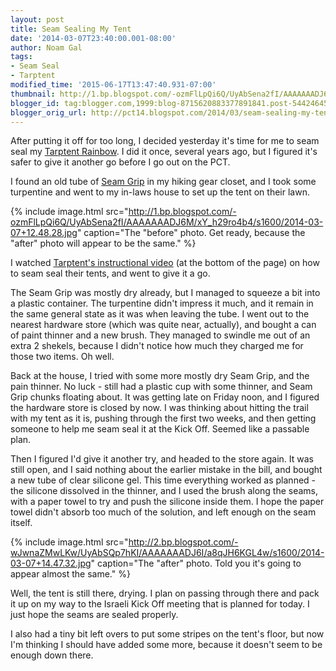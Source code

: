 ```yaml
---
layout: post
title: Seam Sealing My Tent
date: '2014-03-07T23:40:00.001-08:00'
author: Noam Gal
tags:
- Seam Seal
- Tarptent
modified_time: '2015-06-17T13:47:40.931-07:00'
thumbnail: http://1.bp.blogspot.com/-ozmFlLpQi6Q/UyAbSena2fI/AAAAAAADJ6M/xY_h29ro4b4/s72-c/2014-03-07+12.48.28.jpg
blogger_id: tag:blogger.com,1999:blog-8715620883377891841.post-5442464501853484310
blogger_orig_url: http://pct14.blogspot.com/2014/03/seam-sealing-my-tent.html
---
```


After putting it off for too long, I decided yesterday it's time for me to seam seal my [Tarptent Rainbow]. I did it once, several years ago, but I figured it's safer to give it another go before I go out on the PCT.

I found an old tube of [Seam Grip] in my hiking gear closet, and I took some turpentine and went to my in-laws house to set up the tent on their lawn.

{% include image.html src="http://1.bp.blogspot.com/-ozmFlLpQi6Q/UyAbSena2fI/AAAAAAADJ6M/xY_h29ro4b4/s1600/2014-03-07+12.48.28.jpg" caption="The &quot;before&quot; photo. Get ready, because the &quot;after&quot; photo will appear to be the same." %}

I watched [Tarptent's instructional video] (at the bottom of the page) on how to seam seal their tents, and went to give it a go.

The Seam Grip was mostly dry already, but I managed to squeeze a bit into a plastic container. The turpentine didn't impress it much, and it remain in the same general state as it was when leaving the tube. I went out to the nearest hardware store (which was quite near, actually), and bought a can of paint thinner and a new brush. They managed to swindle me out of an extra 2 shekels, because I didn't notice how much they charged me for those two items. Oh well.

Back at the house, I tried with some more mostly dry Seam Grip, and the pain thinner. No luck - still had a plastic cup with some thinner, and Seam Grip chunks floating about. It was getting late on Friday noon, and I figured the hardware store is closed by now. I was thinking about hitting the trail with my tent as it is, pushing through the first two weeks, and then getting someone to help me seam seal it at the Kick Off. Seemed like a passable plan.

Then I figured I'd give it another try, and headed to the store again. It was still open, and I said nothing about the earlier mistake in the bill, and bought a new tube of clear silicone gel. This time everything worked as planned - the silicone dissolved in the thinner, and I used the brush along the seams, with a paper towel to try and push the silicone inside them. I hope the paper towel didn't absorb too much of the solution, and left enough on the seam itself.

{% include image.html src="http://2.bp.blogspot.com/-wJwnaZMwLKw/UyAbSQp7hKI/AAAAAAADJ6I/a8qJH6KGL4w/s1600/2014-03-07+14.47.32.jpg" caption="The &quot;after&quot; photo. Told you it's going to appear almost the same." %}

Well, the tent is still there, drying. I plan on passing through there and pack it up on my way to the Israeli Kick Off meeting that is planned for today. I just hope the seams are sealed properly.

I also had a tiny bit left overs to put some stripes on the tent's floor, but now I'm thinking I should have added some more, because it doesn't seem to be enough down there.

[Tarptent Rainbow]: http://tarptent.com/rainbow.html
[Seam Grip]: http://www.mcnett.com/gearaid/seam-grip#10510
[Tarptent's instructional video]: http://www.tarptent.com/ttvideos.html